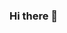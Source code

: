 ### Hi there 👋

<!--
**trang-anh/trang-anh** is a ✨ _special_ ✨ repository because its `README.md` (this file) appears on your GitHub profile.

Here are some ideas to get you started:

- 🔭 I’m currently working on ...
- 🌱 I’m currently learning Computer Science
- 👯 I’m looking to collaborate on ...
- 🤔 I’m looking for help with Computer Science.
- 💬 Ask me about anything.
- 📫 How to reach me: ...
- 😄 Pronouns: she/her
- ⚡ Fun fact: ...
-->
